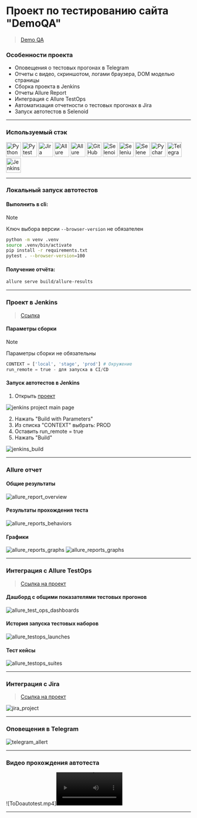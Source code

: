 # Проект по тестированию сайта "DemoQA"
> <a target="_blank" href="https://demoqa.com/">Demo QA</a>

### Особенности проекта

* Оповещения о тестовых прогонах в Telegram
* Отчеты с видео, скриншотом, логами браузера, DOM моделью страницы
* Сборка проекта в Jenkins
* Отчеты Allure Report
* Интеграция с Allure TestOps
* Автоматизация отчетности о тестовых прогонах в Jira
* Запуск автотестов в Selenoid

----

### Используемый стэк

<img title="Python" src="qa_guru_python_8_15/icons/python-original.svg" height="40" width="40"/> <img title="Pytest" src="qa_guru_python_8_15/icons/pytest-original.svg" height="40" width="40"/> <img title="Jira" src="qa_guru_python_8_15/icons/jira-original.svg" height="40" width="40"/> <img title="Allure Report" src="qa_guru_python_8_15/icons/Allure_Report.png" height="40" width="40"/> <img title="Allure TestOps" src="qa_guru_python_8_15/icons/AllureTestOps.png" height="40" width="40"/> <img title="GitHub" src="qa_guru_python_8_15/icons/github-original.svg" height="40" width="40"/> <img title="Selenoid" src="qa_guru_python_8_15/icons/selenoid.png" height="40" width="40"/> <img title="Selenium" src="qa_guru_python_8_15/icons/selenium-original.svg" height="40" width="40"/> <img title="Selene" src="qa_guru_python_8_15/icons/selene.png" height="40" width="40"/> <img title="Pycharm" src="qa_guru_python_8_15/icons/pycharm.png" height="40" width="40"/> <img title="Telegram" src="qa_guru_python_8_15/icons/tg.png" height="40" width="40"/> <img title="Jenkins" src="qa_guru_python_8_15/icons/jenkins-original.svg" height="40" width="40"/>

----

### Локальный запуск автотестов

#### Выполнить в cli:
> [!NOTE]
> Ключ выбора версии `--browser-version` не обязателен
```bash
python -m venv .venv
source .venv/bin/activate
pip install -r requirements.txt
pytest . --browser-version=100
```

#### Получение отчёта:
```bash
allure serve build/allure-results
```

----

### Проект в Jenkins
> <a target="_blank" href="https://jenkins.autotests.cloud/job/C08-itpmkz-lesson-15/">Ссылка</a>

#### Параметры сборки
> [!NOTE]
> Параметры сборки не обязательны
```python
CONTEXT = ['local', 'stage', 'prod'] # Окружение
run_remote = true - для запуска в CI/CD
```
#### Запуск автотестов в Jenkins
1. Открыть <a target="_blank" href="https://jenkins.autotests.cloud/job/C08-itpmkz-lesson-15/">проект</a>

![jenkins project main page](qa_guru_python_8_15/jenkins_project_main_page.JPG)

2. Нажать "Build with Parameters"
4. Из списка "CONTEXT" выбрать: PROD
5. Оставить run_remote = true
6. Нажать "Build"

![jenkins_build](qa_guru_python_8_15/jenkins_build.JPG)

----

### Allure отчет
#### Общие результаты 
![allure_report_overview](qa_guru_python_8_15/allure_report_overview.JPG)

#### Результаты прохождения теста
![allure_reports_behaviors](qa_guru_python_8_15/allure_reports_behaviors.JPG)

#### Графики

![allure_reports_graphs](qa_guru_python_8_15/alluere_reports_graphs_1.JPG)
![allure_reports_graphs](qa_guru_python_8_15/alluere_reports_graphs_2.JPG)

----

### Интеграция с Allure TestOps
> <a target="_blank" href="https://allure.autotests.cloud/project/3863/dashboards">Ссылка на проект</a>

#### Дашборд с общими показателями тестовых прогонов

![allure_test_ops_dashboards](qa_guru_python_8_15/allure_testops_dashboards.JPG)

#### История запуска тестовых наборов

![allure_testops_launches](qa_guru_python_8_15/allure_testops_launches.JPG)

#### Тест кейсы

![allure_testops_suites](qa_guru_python_8_15/allure_testops_suites.JPG)

----

### Интеграция с Jira
> <a target="_blank" href="https://jira.autotests.cloud/browse/HOMEWORK-985">Ссылка на проект</a>

![jira_project](qa_guru_python_8_15/jira_project.JPG)

----

### Оповещения в Telegram
![telegram_allert](qa_guru_python_8_15/telegram_allert.JPG)

----

### Видео прохождения автотеста
![ToDoautotest.mp4]<video src='qa_guru_python_8_15/ToDoautotest.mp4' width=180/>

----
